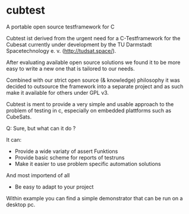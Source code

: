 # cubtest
A portable open source testframework for C

Cubtest ist derived from the urgent need for a C-Testframework for
the Cubesat currently under development by the TU Darmstadt Spacetechnology e. v. (http://tudsat.space/).

After evaluating available open source solutions we found it to be more easy to write a new one that is tailored to our needs.

Combined with our strict open source (& knowledge) philosophy it was decided to outsource 
the framework into a separate project and as such make it available for others under GPL v3.

Cubtest is ment to provide a very simple and usable approach to the problem of testing in c,
especially on embedded plattforms such as CubeSats.

Q: Sure, but what can it do ?

It can:

- Provide a wide variaty of assert Funktions
- Provide basic scheme for reports of testruns
- Make it easier to use problem specific automation solutions

And most importend of all 

- Be easy to adapt to your project


Within example you can find a simple demonstrator that can be run on a desktop pc.
